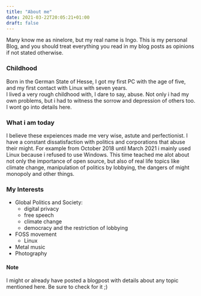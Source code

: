 ```yaml
---
title: "About me"
date: 2021-03-22T20:05:21+01:00
draft: false
---
```


Many know me as ninelore, but my real name is Ingo.
This is my personal Blog, and you should treat everything you read in my blog posts as opinions if not stated otherwise. 

### Childhood
Born in the German State of Hesse, I got my first PC with the age of five, and my first contact with Linux with seven years.  
I lived a very rough childhood with, I dare to say, abuse. Not only i had my own problems, but i had to witness the sorrow and depression of others too. I wont go into details here.

### What i am today
I believe these expeiences made me very wise, astute and perfectionist. I have a constant dissatisfaction with politics and corporations that abuse their might. For example from October 2018 until March 2021 i mainly used Linux because i refused to use Windows. This time teached me alot about not only the importance of open source, but also of real life topics like climate change, manipulation of politics by lobbying, the dangers of might monopoly and other things. 

### My Interests
- Global Politics and Society: 
  - digital privacy
  - free speech
  - climate change
  - democracy and the restriction of lobbying
- FOSS movement
  - Linux
- Metal music
- Photography


#### Note
I might or already have posted a blogpost with details about any topic mentioned here. Be sure to check for it ;)